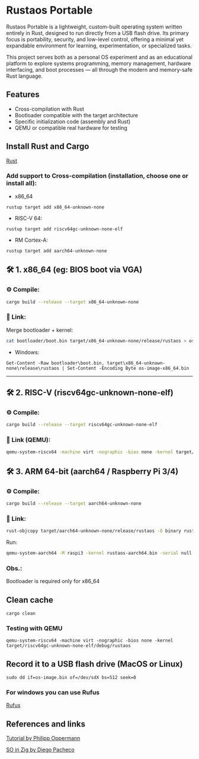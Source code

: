 # Rustaos Portable

Rustaos Portable is a lightweight, custom-built operating system written entirely in Rust, designed to run directly from a USB flash drive. Its primary focus is portability, security, and low-level control, offering a minimal yet expandable environment for learning, experimentation, or specialized tasks.

This project serves both as a personal OS experiment and as an educational platform to explore systems programming, memory management, hardware interfacing, and boot processes — all through the modern and memory-safe Rust language.

## Features

- Cross-compilation with Rust
- Bootloader compatible with the target architecture
- Specific initialization code (assembly and Rust)
- QEMU or compatible real hardware for testing

## Install Rust and Cargo

[Rust](https://www.rust-lang.org/learn/get-started)

### Add support to Cross-compilation (installation, choose one or install all):

- x86_64

```
rustup target add x86_64-unknown-none
```

- RISC-V 64:

```
rustup target add riscv64gc-unknown-none-elf
```

- RM Cortex-A:

```
rustup target add aarch64-unknown-none
```

## 🛠️ 1. **x86_64 (eg: BIOS boot via VGA)**

### ⚙️ Compile:

```bash
cargo build --release --target x86_64-unknown-none
```

### 🔗 Link:

Merge bootloader + kernel:

```bash
cat bootloader/boot.bin target/x86_64-unknown-none/release/rustaos > os-image-x86_64.bin
```

- Windows:

```
Get-Content -Raw bootloader\boot.bin, target\x86_64-unknown-none\release\rustaos | Set-Content -Encoding Byte os-image-x86_64.bin
```

---

## 🛠️ 2. **RISC-V (riscv64gc-unknown-none-elf)**

### ⚙️ Compile:

```bash
cargo build --release --target riscv64gc-unknown-none-elf
```

### 🔗 Link (QEMU):

```bash
qemu-system-riscv64 -machine virt -nographic -bios none -kernel target/riscv64gc-unknown-none-elf/release/rustaos
```

## 🛠️ 3. **ARM 64-bit (aarch64 / Raspberry Pi 3/4)**

### ⚙️ Compile:

```bash
cargo build --release --target aarch64-unknown-none
```

### 🔗 Link:

```bash
rust-objcopy target/aarch64-unknown-none/release/rustaos -O binary rustaos-aarch64.bin
```

Run:

```bash
qemu-system-aarch64 -M raspi3 -kernel rustaos-aarch64.bin -serial null -serial stdio
```

### Obs.:

Bootloader is required only for x86_64

## Clean cache

```
cargo clean
```

### Testing with QEMU

```
qemu-system-riscv64 -machine virt -nographic -bios none -kernel target/riscv64gc-unknown-none-elf/debug/rustaos
```

## Record it to a USB flash drive (MacOS or Linux)

```
sudo dd if=os-image.bin of=/dev/sdX bs=512 seek=0
```

### For windows you can use Rufus

[Rufus](https://rufus.ie/en/)

## References and links

[Tutorial by Philipp Oppermann](https://os.phil-opp.com)

[SO in Zig by Diego Pacheco](https://github.com/diegopacheco/zos)
